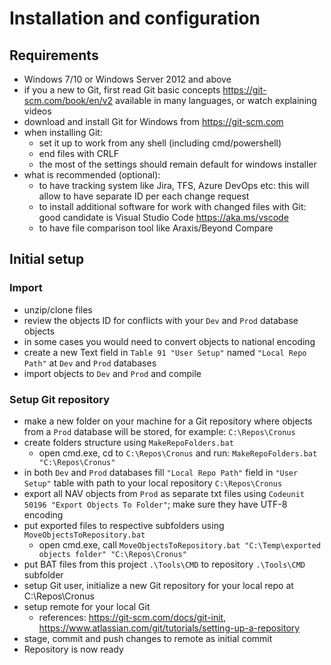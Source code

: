 # Installation and configuration

## Requirements
- Windows 7/10 or Windows Server 2012 and above
- if you a new to Git, first read Git basic concepts https://git-scm.com/book/en/v2 available in many languages, or watch explaining videos
- download and install Git for Windows from https://git-scm.com
- when installing Git:
  - set it up to work from any shell (including cmd/powershell)
  - end files with CRLF
  - the most of the settings should remain default for windows installer
- what is recommended (optional):
  - to have tracking system like Jira, TFS, Azure DevOps etc: this will allow to have separate ID per each change request
  - to install additional software for work with changed files with Git: good candidate is Visual Studio Code https://aka.ms/vscode
  - to have file comparison tool like Araxis/Beyond Compare

## Initial setup

### Import
- unzip/clone files
- review the objects ID for conflicts with your `Dev` and `Prod` database objects
- in some cases you would need to convert objects to national encoding
- create a new Text field in `Table 91 "User Setup"` named `"Local Repo Path"` at `Dev` and `Prod` databases
- import objects to `Dev` and `Prod` and compile

### Setup Git repository
- make a new folder on your machine for a Git repository where objects from a `Prod` database will be stored, for example: `C:\Repos\Cronus`
- create folders structure using `MakeRepoFolders.bat`
  - open cmd.exe, cd to `C:\Repos\Cronus` and run: `MakeRepoFolders.bat "C:\Repos\Cronus"`
- in both `Dev` and `Prod` databases fill `"Local Repo Path"` field in `"User Setup"` table with path to your local repository `C:\Repos\Cronus`
- export all NAV objects from `Prod` as separate txt files using `Codeunit 50196 "Export Objects To Folder"`; make sure they have UTF-8 encoding
- put exported files to respective subfolders using `MoveObjectsToRepository.bat`
  - open cmd.exe, call `MoveObjectsToRepository.bat "C:\Temp\exported objects folder" "C:\Repos\Cronus"`
- put BAT files from this project `.\Tools\CMD` to repository `.\Tools\CMD` subfolder
- setup Git user, initialize a new Git repository for your local repo at C:\Repos\Cronus
- setup remote for your local Git
  - references: https://git-scm.com/docs/git-init, https://www.atlassian.com/git/tutorials/setting-up-a-repository
- stage, commit and push changes to remote as initial commit
- Repository is now ready
